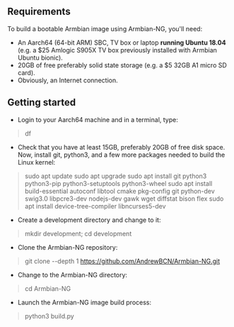 ## Requirements
To build a bootable Armbian image using Armbian-NG, you'll need:

- An Aarch64 (64-bit ARM) SBC, TV box or laptop **running Ubuntu 18.04** (e.g. a $25 Amlogic S905X TV box previously installed with Armbian Ubuntu bionic).
- 20GB of free preferably solid state storage (e.g. a $5 32GB A1 micro SD card).
- Obviously, an Internet connection.

## Getting started

- Login to your Aarch64 machine and in a terminal, type:
>	df

- Check that you have at least 15GB, preferably 20GB of free disk space. Now, install git, python3, and a few more packages needed to build the Linux kernel:
>	sudo apt update
sudo apt upgrade
sudo apt install git python3 python3-pip python3-setuptools python3-wheel
sudo apt install build-essential autoconf libtool cmake pkg-config git python-dev swig3.0 libpcre3-dev nodejs-dev gawk wget diffstat bison flex
sudo apt install device-tree-compiler libncurses5-dev

- Create a development directory and change to it:
>	mkdir development; cd development

- Clone the Armbian-NG repository:
>	git clone --depth 1 https://github.com/AndrewBCN/Armbian-NG.git

- Change to the Armbian-NG directory:
>	cd Armbian-NG

- Launch the Armbian-NG image build process:
>	python3 build.py

